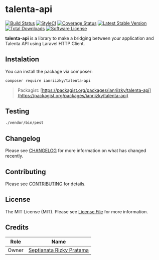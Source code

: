 # talenta-api

[![Build Status](https://github.com/ianriizky/talenta-api/actions/workflows/laravel.yml/badge.svg)](https://github.com/ianriizky/talenta-api/actions)
[![StyleCI](https://github.styleci.io/repos/479041299/shield)](https://github.styleci.io/repos/479041299)
[![Coverage Status](https://coveralls.io/repos/github/ianriizky/talenta-api/badge.svg)](https://coveralls.io/github/ianriizky/talenta-api)
[![Latest Stable Version](https://poser.pugx.org/ianriizky/talenta-api/v/stable.svg)](https://packagist.org/packages/ianriizky/talenta-api)
[![Total Downloads](https://poser.pugx.org/ianriizky/talenta-api/d/total.svg)](https://packagist.org/packages/ianriizky/talenta-api)
[![Software License](https://poser.pugx.org/ianriizky/talenta-api/license.svg)](https://packagist.org/packages/ianriizky/talenta-api)

**talenta-api** is a library to make a bridging between your application and Talenta API using Laravel HTTP Client.

## Instalation
You can install the package via composer:

```bash
composer require ianriizky/talenta-api
```
> Packagist: [https://packagist.org/packages/ianriizky/talenta-api](https://packagist.org/packages/ianriizky/talenta-api)

## Testing
```bash
./vendor/bin/pest
```

## Changelog

Please see [CHANGELOG](CHANGELOG.md) for more information on what has changed recently.

## Contributing

Please see [CONTRIBUTING](CONTRIBUTING.md) for details.

## License

The MIT License (MIT). Please see [License File](LICENSE.md) for more information.

## Credits
| Role | Name |
| ---- | ---- |
| Owner | [Septianata Rizky Pratama](https://github.com/ianriizky) |
